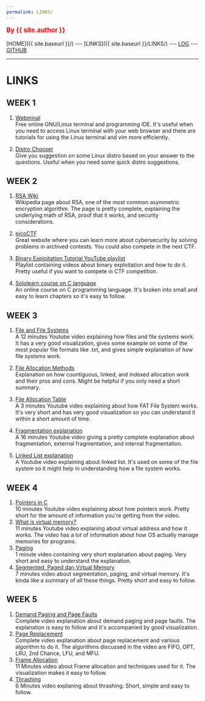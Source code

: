 ```yaml
---
permalink: LINKS/
---
```

<span style="color:red; font-weight:bold; font-size:larger;">By {{ site.author }}</span>
<br><br>
[HOME]({{ site.baseurl }}/) ---
[LINKS]({{ site.baseurl }}/LINKS/) ---
[LOG](https://insta-x.github.io/os222/TXT/mylog.txt) ---
[GITHUB](https://github.com/Insta-x/os222)
<br>
<hr>

# LINKS

## WEEK 1

1. [Webminal](https://webminal.org)<br>
Free online GNU/Linux terminal and programming IDE.
It's useful when you need to access Linux terminal with your web browser and there are tutorials for using the Linux terminal and vim more efficiently.

2. [Distro Chooser](https://distrochooser.de/)<br>
Give you suggestion on some Linux distro based on your answer to the questions.
Useful when you need some quick distro suggestions.

## WEEK 2

1. [RSA Wiki](https://en.wikipedia.org/wiki/RSA_(cryptosystem))<br>
Wikipedia page about RSA, one of the most common asymmetric encryption algorithm.
The page is pretty complete, explaining the underlying math of RSA, proof that it works, and security considerations.

2. [picoCTF](https://picoctf.org/)<br>
Great website where you can learn more about cybersecurity by solving problems in archived contests.
You could also compete in the next CTF.

3. [Binary Exploitation Tutorial YouTube playlist](https://www.youtube.com/playlist?list=PLhixgUqwRTjxglIswKp9mpkfPNfHkzyeN)<br>
Playlist containing videos about binary exploitation and how to do it. Pretty useful if you want to compete in CTF competition.

4. [Sololearn course on C language](https://www.sololearn.com/learning/1089)<br>
An online course on C programming language. It's broken into small and easy to learn chapters so it's easy to follow.

## WEEK 3

1. [File and File Systems](https://youtu.be/KN8YgJnShPM)<br>
A 12 minutes Youtube video explaining how files and file systems work. It has a very good visualization, gives some example on some of the most popular file formats like .txt, and gives simple explanation of how file systems work.

2. [File Allocation Methods](https://www.geeksforgeeks.org/file-allocation-methods/)<br>
Explanation on how countiguous, linked, and indexed allocation work and their pros and cons. Might be helpful if you only need a short summary.

3. [File Allocation Table](https://youtu.be/V2Gxqv3bJCk)<br>
A 3 minutes Youtube video explaining about how FAT File System works. It's very short and has very good visualization so you can understand it within a short amount of time.

4. [Fragmentation explanation](https://youtu.be/ALahNOwrTvg)<br>
A 16 minutes Youtube video giving a pretty complete explanation about fragmentation, external fragmentation, and internal fragmentation.

5. [Linked List explanation](https://www.youtube.com/watch?v=njTh_OwMljA)<br>
A Youtube video explaining about linked list. It's used on some of the file system so it might help in understanding how a file system works.

## WEEK 4
1. [Pointers in C](https://youtu.be/mw1qsMieK5c)<br>
10 minutes Youtube video explaining about how pointers work. Pretty short for the amount of information you're getting from the video.
2. [What is virtual memory?](https://youtu.be/2quKyPnUShQ)<br>
11 minutes Youtube video explaning about virtual address and how it works. The video has a lot of information about how OS actually manage memories for programs.
3. [Paging](https://youtu.be/pJ5ezHfJokw)<br>
1 minute video containing very short explanation about paging. Very short and easy to understand the explanation.
4. [Segmented, Paged dan Virtual Memory](https://youtu.be/p9yZNLeOj4s)<br>
7 minutes video about segmentation, paging, and virtual memory. It's kinda like a summary of all these things. Pretty short and easy to follow.

## WEEK 5
1. [Demand Paging and Page Faults](https://youtu.be/58TYdisGrX0)<br>
Complete video explanation about demand paging and page faults. The explanation is easy to follow and it's accompanied by good visualization.
2. [Page Replacement](https://youtu.be/tjohYpKjAVs)<br>
Complete video explanation about page replacement and various algorithm to do it. The algorithms discussed in the video are FIFO, OPT, LRU, 2nd Chance, LFU, and MFU.
3. [Frame Allocation](https://youtu.be/psdxOARi4bY)<br>
11 Minutes video about Frame allocation and techniques used for it. The visualization makes it easy to follow.
4. [Thrashing](https://youtu.be/vtyXZWp9Fsk)<br>
6 Minutes video explaning about thrashing. Short, simple and easy to follow. 
